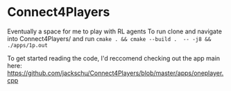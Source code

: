 # Connect4Players
Eventually a space for me to play with RL agents
To run clone and navigate into Connect4Players/ and run `cmake . && cmake --build .  -- -j8 && ./apps/1p.out`

To get started reading the code, I'd reccomend checking out the app main here:
  https://github.com/jackschu/Connect4Players/blob/master/apps/oneplayer.cpp
